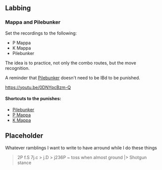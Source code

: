 
## Labbing

### Mappa and Pilebunker

Set the recordings to the following:

- P Mappa
- K Mappa
- Pilebunker

The idea is to practice, not only the combo routes, but the move recognition.

A reminder that [Pilebunker](./Pilebunker.md) doesn't need to be IBd to be punished.

https://youtu.be/0DNYpcBzm-Q

#### Shortcuts to the punishes:

- [Pilebunker](./Pilebunker.md)
- [P Mappa](./Mappa.md#p-mappa)
- [K Mappa](./Mappa.md#k-mappa)


## Placeholder

Whatever ramblings I want to write to have arround while I do these things

> 2P f.S 7j.c > j.D > j236P ~ toss when almost ground |> Shotgun stance 
